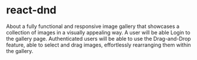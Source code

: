 # react-dnd
About a fully functional and responsive image gallery that showcases a collection of images in a visually appealing way. A user will be able Login to the gallery page. Authenticated users will be able to use the Drag-and-Drop feature, able to select and drag images, effortlessly rearranging them within the gallery.
